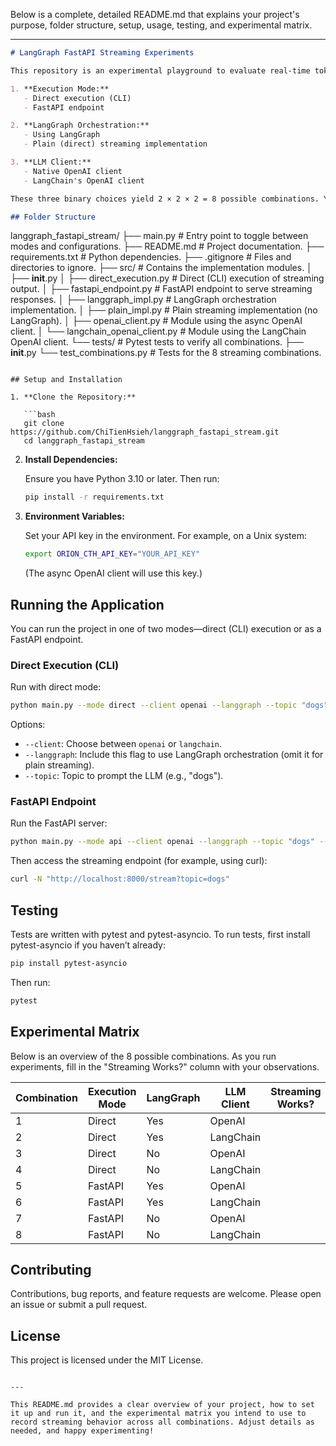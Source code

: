Below is a complete, detailed README.md that explains your project's purpose, folder structure, setup, usage, testing, and experimental matrix.

---

```markdown
# LangGraph FastAPI Streaming Experiments

This repository is an experimental playground to evaluate real-time token streaming from an LLM using various combinations of frameworks and clients. The project lets you toggle three independent options:

1. **Execution Mode:**  
   - Direct execution (CLI)  
   - FastAPI endpoint

2. **LangGraph Orchestration:**  
   - Using LangGraph  
   - Plain (direct) streaming implementation

3. **LLM Client:**  
   - Native OpenAI client  
   - LangChain's OpenAI client

These three binary choices yield 2 × 2 × 2 = 8 possible combinations. You can run and record the streaming behavior of each configuration from a single entry point (`main.py`).

## Folder Structure

```
langgraph_fastapi_stream/
├── main.py                   # Entry point to toggle between modes and configurations.
├── README.md                 # Project documentation.
├── requirements.txt          # Python dependencies.
├── .gitignore                # Files and directories to ignore.
├── src/                      # Contains the implementation modules.
│   ├── __init__.py
│   ├── direct_execution.py   # Direct (CLI) execution of streaming output.
│   ├── fastapi_endpoint.py   # FastAPI endpoint to serve streaming responses.
│   ├── langgraph_impl.py     # LangGraph orchestration implementation.
│   ├── plain_impl.py         # Plain streaming implementation (no LangGraph).
│   ├── openai_client.py      # Module using the async OpenAI client.
│   └── langchain_openai_client.py  # Module using the LangChain OpenAI client.
└── tests/                    # Pytest tests to verify all combinations.
    ├── __init__.py
    └── test_combinations.py  # Tests for the 8 streaming combinations.
```

## Setup and Installation

1. **Clone the Repository:**

   ```bash
   git clone https://github.com/ChiTienHsieh/langgraph_fastapi_stream.git
   cd langgraph_fastapi_stream
   ```

2. **Install Dependencies:**

   Ensure you have Python 3.10 or later. Then run:

   ```bash
   pip install -r requirements.txt
   ```

3. **Environment Variables:**

   Set your API key in the environment. For example, on a Unix system:

   ```bash
   export ORION_CTH_API_KEY="YOUR_API_KEY"
   ```

   (The async OpenAI client will use this key.)

## Running the Application

You can run the project in one of two modes—direct (CLI) execution or as a FastAPI endpoint.

### Direct Execution (CLI)

Run with direct mode:

```bash
python main.py --mode direct --client openai --langgraph --topic "dogs"
```

Options:
- `--client`: Choose between `openai` or `langchain`.
- `--langgraph`: Include this flag to use LangGraph orchestration (omit it for plain streaming).
- `--topic`: Topic to prompt the LLM (e.g., "dogs").

### FastAPI Endpoint

Run the FastAPI server:

```bash
python main.py --mode api --client openai --langgraph --topic "dogs" --host 0.0.0.0 --port 8000
```

Then access the streaming endpoint (for example, using curl):

```bash
curl -N "http://localhost:8000/stream?topic=dogs"
```

## Testing

Tests are written with pytest and pytest-asyncio. To run tests, first install pytest-asyncio if you haven’t already:

```bash
pip install pytest-asyncio
```

Then run:

```bash
pytest
```

## Experimental Matrix

Below is an overview of the 8 possible combinations. As you run experiments, fill in the "Streaming Works?" column with your observations.

| Combination | Execution Mode | LangGraph | LLM Client | Streaming Works? |
|-------------|----------------|-----------|------------|------------------|
| 1           | Direct         | Yes       | OpenAI     |                  |
| 2           | Direct         | Yes       | LangChain  |                  |
| 3           | Direct         | No        | OpenAI     |                  |
| 4           | Direct         | No        | LangChain  |                  |
| 5           | FastAPI        | Yes       | OpenAI     |                  |
| 6           | FastAPI        | Yes       | LangChain  |                  |
| 7           | FastAPI        | No        | OpenAI     |                  |
| 8           | FastAPI        | No        | LangChain  |                  |

## Contributing

Contributions, bug reports, and feature requests are welcome. Please open an issue or submit a pull request.

## License

This project is licensed under the MIT License.
```

---

This README.md provides a clear overview of your project, how to set it up and run it, and the experimental matrix you intend to use to record streaming behavior across all combinations. Adjust details as needed, and happy experimenting!